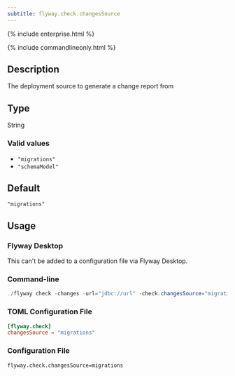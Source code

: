 ```yaml
---
subtitle: flyway.check.changesSource
---
```


{% include enterprise.html %}

{% include commandlineonly.html %}

## Description

The deployment source to generate a change report from

## Type

String

### Valid values

- `"migrations"`
- `"schemaModel"`

## Default

`"migrations"`

## Usage

### Flyway Desktop

This can't be added to a configuration file via Flyway Desktop.

### Command-line

```powershell
./flyway check -changes -url="jdbc://url" -check.changesSource="migrations"
```

### TOML Configuration File

```toml
[flyway.check]
changesSource = "migrations"
```

### Configuration File

```properties
flyway.check.changesSource=migrations
```
